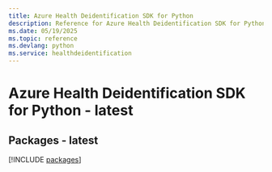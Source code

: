 ```yaml
---
title: Azure Health Deidentification SDK for Python
description: Reference for Azure Health Deidentification SDK for Python
ms.date: 05/19/2025
ms.topic: reference
ms.devlang: python
ms.service: healthdeidentification
---
```

# Azure Health Deidentification SDK for Python - latest
## Packages - latest
[!INCLUDE [packages](health-deidentification-index.md)]